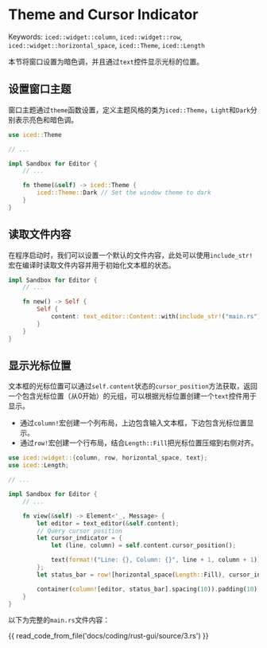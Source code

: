 # Theme and Cursor Indicator

Keywords: `iced::widget::column`, `iced::widget::row`, `iced::widget::horizontal_space`, `iced::Theme`, `iced::Length`

本节将窗口设置为暗色调，并且通过`text`控件显示光标的位置。

## 设置窗口主题

窗口主题通过`theme`函数设置，定义主题风格的类为`iced::Theme`，`Light`和`Dark`分别表示亮色和暗色调。

```rust
use iced::Theme

// ...

impl Sandbox for Editor {
    // ...

    fn theme(&self) -> iced::Theme {
        iced::Theme::Dark // Set the window theme to dark
    }
}
```

## 读取文件内容

在程序启动时，我们可以设置一个默认的文件内容，此处可以使用`include_str!`宏在编译时读取文件内容并用于初始化文本框的状态。

```rust
impl Sandbox for Editor {
    // ...

    fn new() -> Self {
        Self {
            content: text_editor::Content::with(include_str!("main.rs"))
        }
    }
}
```

## 显示光标位置

文本框的光标位置可以通过`self.content`状态的`cursor_position`方法获取，返回一个包含光标位置（从0开始）的元组，可以根据光标位置创建一个`text`控件用于显示。

* 通过`column!`宏创建一个列布局，上边包含输入文本框，下边包含光标位置显示。
* 通过`row!`宏创建一个行布局，结合`Length::Fill`把光标位置压缩到右侧对齐。

```rust
use iced::widget::{column, row, horizontal_space, text};
use iced::Length;

// ...

impl Sandbox for Editor {
    // ...

    fn view(&self) -> Element<'_, Message> {
        let editor = text_editor(&self.content);
        // Query cursor position
        let cursor_indicator = {
            let (line, column) = self.content.cursor_position();

            text(format!("Line: {}, Column: {}", line + 1, column + 1))
        };
        let status_bar = row![horizontal_space(Length::Fill), cursor_indicator];

        container(column![editor, status_bar].spacing(10)).padding(10).into()
    }
}
```

以下为完整的`main.rs`文件内容：

{{ read_code_from_file('docs/coding/rust-gui/source/3.rs') }}
